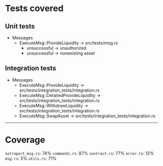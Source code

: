 # Tests covered

## Unit tests

- Messages
  - ExecuteMsg::ProvideLiquidity -> src/tests/msg.rs
    - unsuccessful -> unauthorized
    - unsuccessful -> nonexisting asset

## Integration tests

- Messages
  - ExecuteMsg::ProvideLiquidity -> src/tests/integration_tests/integration.rs
  - ExecuteMsg::DetailedProvideLiquidity -> src/tests/integration_tests/integration.rs
  - ExecuteMsg::WithdrawLiquidity -> src/tests/integration_tests/integration.rs
  - ExecuteMsg::SwapAsset -> src/tests/integration_tests/integration.rs

---

# Coverage

`astroport_msg.rs`: 74%
`commands.rs`: 87%
`contract.rs`: 77%
`error.rs`: 12%
`msg.rs`: 5%
`utils.rs`: 71%
